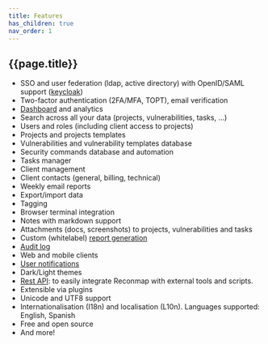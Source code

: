 ```yaml
---
title: Features
has_children: true
nav_order: 1
---
```


## {{page.title}}

- SSO and user federation (ldap, active directory) with OpenID/SAML support ([keycloak](https://www.keycloak.org/))
- Two-factor authentication (2FA/MFA, TOPT), email verification
- [Dashboard](/user-manual/dashboard.html) and analytics
- Search across all your data (projects, vulnerabilities, tasks, ...)
- Users and roles (including client access to projects)
- Projects and projects templates
- Vulnerabilities and vulnerability templates database
- Security commands database and automation
- Tasks manager
- Client management
- Client contacts (general, billing, technical)
- Weekly email reports
- Export/import data
- Tagging
- Browser terminal integration
- Notes with markdown support
- Attachments (docs, screenshots) to projects, vulnerabilities and tasks
- Custom (whitelabel) [report generation](/user-manual/reports/index.html)
- [Audit log](/user-manual/system/audit-log.html)
- Web and mobile clients
- [User notifications](/user-manual/users/user-notifications.html)
- Dark/Light themes
- [Rest API](https://demo.api.reconmap.com/docs/): to easily integrate Reconmap with external tools and scripts.
- Extensible via plugins
- Unicode and UTF8 support
- Internationalisation (I18n) and localisation (L10n). Languages supported: English, Spanish
- Free and open source
- And more!

